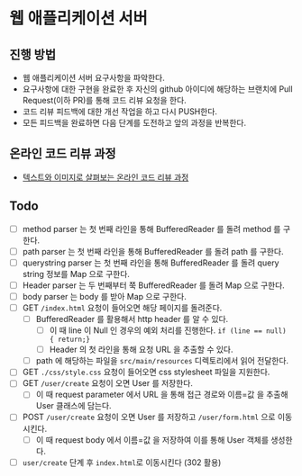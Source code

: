 # 웹 애플리케이션 서버
## 진행 방법
* 웹 애플리케이션 서버 요구사항을 파악한다.
* 요구사항에 대한 구현을 완료한 후 자신의 github 아이디에 해당하는 브랜치에 Pull Request(이하 PR)를 통해 코드 리뷰 요청을 한다.
* 코드 리뷰 피드백에 대한 개선 작업을 하고 다시 PUSH한다.
* 모든 피드백을 완료하면 다음 단계를 도전하고 앞의 과정을 반복한다.

## 온라인 코드 리뷰 과정
* [텍스트와 이미지로 살펴보는 온라인 코드 리뷰 과정](https://github.com/next-step/nextstep-docs/tree/master/codereview)

## Todo

- [ ] method parser 는 첫 번째 라인을 통해 BufferedReader 를 돌려 method 를 구한다.
- [ ] path parser 는 첫 번째 라인을 통해 BufferedReader 를 돌려 path 를 구한다.
- [ ] querystring parser 는 첫 번째 라인을 통해 BufferedReader 를 돌려 query string 정보를 Map 으로 구한다.
- [ ] Header parser 는 두 번째부터 쭉 BufferedReader 를 돌려 Map 으로 구한다.
- [ ] body parser 는 body 를 받아 Map 으로 구한다.
- [ ] GET `/index.html` 요청이 들어오면 해당 페이지를 돌려준다.
    - [ ] BufferedReader 를 활용해서 http header 를 알 수 있다.
        - [ ] 이 때 line 이 Null 인 경우의 예외 처리를 진행한다. `if (line == null) { return;}`
        - [ ] Header 의 첫 라인을 통해 요청 URL 을 추출할 수 있다.
    - [ ] path 에 해당하는 파일을 `src/main/resources` 디렉토리에서 읽어 전달한다.
- [ ] GET `./css/style.css` 요청이 들어오면 css stylesheet 파일을 지원한다.
- [ ] GET `/user/create` 요청이 오면 User 를 저장한다.
    - [ ] 이 때 request parameter 에서 URL 을 통해 접근 경로와 이름=값 을 추출해 User 클래스에 담는다.
- [ ] POST `/user/create` 요청이 오면 User 를 저장하고 `/user/form.html` 으로 이동시킨다.
    - [ ] 이 때 request body 에서 이름=값 을 저장하여 이를 통해 User 객체를 생성한다.
- [ ] `user/create` 단계 후 `index.html`로 이동시킨다 (302 활용)
